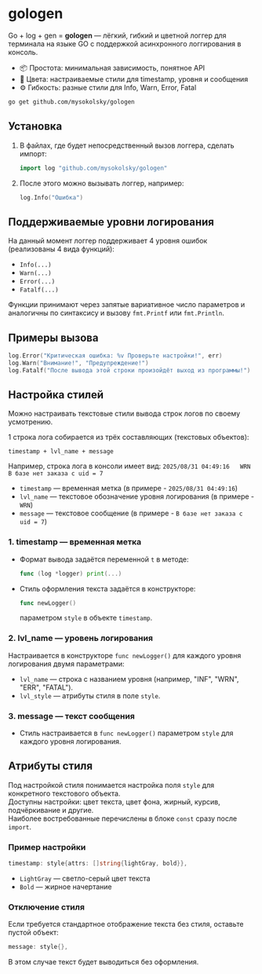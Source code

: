 <!-- gologen v.0.1.2 - simple logger in golang, async logging and graceful shutdown

author: github.com/mysokolsky
t.me/timeforpeople -->

# gologen

Go + log + gen = **gologen** — лёгкий, гибкий и цветной логгер для терминала на языке GO с поддержкой асинхронного логгирования в консоль.

- 📦  Простота: минимальная зависимость, понятное API
- 🌈  Цвета: настраиваемые стили для timestamp, уровня и сообщения
- ⚙️  Гибкость: разные стили для Info, Warn, Error, Fatal

```bash
go get github.com/mysokolsky/gologen
```

## Установка

1. В файлах, где будет непосредственный вызов логгера, сделать импорт:
   ```go
   import log "github.com/mysokolsky/gologen"
   ```
2. После этого можно вызывать логгер, например:
   ```go
   log.Info("Ошибка")
   ```

## Поддерживаемые уровни логирования

На данный момент логгер поддерживает 4 уровня ошибок (реализованы 4 вида функций):

- `Info(...)`
- `Warn(...)`
- `Error(...)`
- `Fatalf(...)`

Функции принимают через запятые вариативное число параметров и аналогичны по синтаксису и вызову `fmt.Printf` или `fmt.Println`.

## Примеры вызова

```go
log.Error("Критическая ошибка: %v Проверьте настройки!", err)
log.Warn("Внимание!", "Предупреждение!")
log.Fatalf("После вывода этой строки произойдёт выход из программы!")
```

## Настройка стилей

Можно настраивать текстовые стили вывода строк логов по своему усмотрению.

1 строка лога собирается из трёх составляющих (текстовых объектов):

```
timestamp + lvl_name + message
```

Например, строка лога в консоли имеет вид:
`2025/08/31 04:49:16   WRN   В базе нет заказа с uid = 7`

- `timestamp` — временная метка  (в примере - `2025/08/31 04:49:16`)
- `lvl_name` — текстовое обозначение уровня логирования (в примере - `WRN`)  
- `message` — текстовое сообщение (в примере - `В базе нет заказа с uid = 7`)

### 1. timestamp — временная метка
- Формат вывода задаётся переменной `t` в методе:
  ```go
  func (log *logger) print(...)
  ```
- Стиль оформления текста задаётся в конструкторе:
  ```go
  func newLogger()
  ```
  параметром `style` в объекте `timestamp`.

### 2. lvl_name — уровень логирования
Настраивается в конструкторе `func newLogger()` для каждого уровня логирования двумя параметрами:

- `lvl_name` — строка с названием уровня (например, "INF", "WRN", "ERR", "FATAL").
- `lvl_style` — атрибуты стиля в поле `style`.

### 3. message — текст сообщения
- Стиль настраивается в `func newLogger()` параметром `style` для каждого уровня логирования.

## Атрибуты стиля

Под настройкой стиля понимается настройка поля `style` для конкретного текстового объекта.  
Доступны настройки: цвет текста, цвет фона, жирный, курсив, подчёркивание и другие.  
Наиболее востребованные перечислены в блоке `const` сразу после `import`.

### Пример настройки

```go
timestamp: style{attrs: []string{lightGray, bold}},
```

- `LightGray` — светло-серый цвет текста  
- `Bold` — жирное начертание

### Отключение стиля

Если требуется стандартное отображение текста без стиля, оставьте пустой объект:

```go
message: style{},
```

В этом случае текст будет выводиться без оформления.
